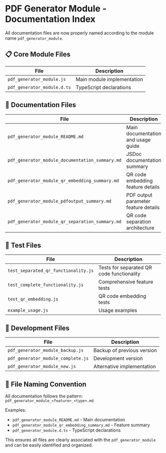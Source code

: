 # PDF Generator Module - Documentation Index

All documentation files are now properly named according to the module name `pdf_generator_module`.

## 📋 **Core Module Files**

| File | Description |
|------|-------------|
| `pdf_generator_module.js` | Main module implementation |
| `pdf_generator_module.d.ts` | TypeScript declarations |

## 📖 **Documentation Files**

| File | Description |
|------|-------------|
| `pdf_generator_module_README.md` | Main documentation and usage guide |
| `pdf_generator_module_documentation_summary.md` | JSDoc documentation summary |
| `pdf_generator_module_qr_embedding_summary.md` | QR code embedding feature details |
| `pdf_generator_module_pdfoutput_summary.md` | PDF output parameter feature details |
| `pdf_generator_module_qr_separation_summary.md` | QR code separation architecture |

## 🧪 **Test Files**

| File | Description |
|------|-------------|
| `test_separated_qr_functionality.js` | Tests for separated QR code functionality |
| `test_complete_functionality.js` | Comprehensive feature tests |
| `test_qr_embedding.js` | QR code embedding tests |
| `example_usage.js` | Usage examples |

## 🔧 **Development Files**

| File | Description |
|------|-------------|
| `pdf_generator_module_backup.js` | Backup of previous version |
| `pdf_generator_module_complete.js` | Development version |
| `pdf_generator_module_new.js` | Alternative implementation |

## 📁 **File Naming Convention**

All documentation follows the pattern: `pdf_generator_module_<feature>_<type>.md`

Examples:
- `pdf_generator_module_README.md` - Main documentation
- `pdf_generator_module_qr_embedding_summary.md` - Feature summary
- `pdf_generator_module.d.ts` - TypeScript declarations

This ensures all files are clearly associated with the `pdf_generator_module` and can be easily identified and organized.